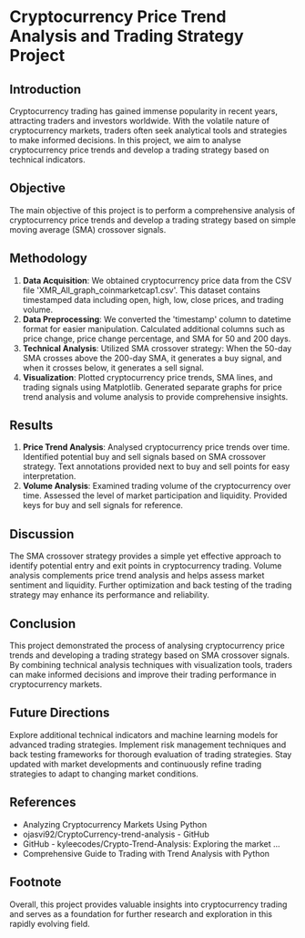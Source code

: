 # Cryptocurrency Price Trend Analysis and Trading Strategy Project

## Introduction
Cryptocurrency trading has gained immense popularity in recent years, attracting traders and investors worldwide. With the volatile nature of cryptocurrency markets, traders often seek analytical tools and strategies to make informed decisions. In this project, we aim to analyse cryptocurrency price trends and develop a trading strategy based on technical indicators.

## Objective
The main objective of this project is to perform a comprehensive analysis of cryptocurrency price trends and develop a trading strategy based on simple moving average (SMA) crossover signals.

## Methodology
1. **Data Acquisition**: We obtained cryptocurrency price data from the CSV file 'XMR_All_graph_coinmarketcap1.csv'. This dataset contains timestamped data including open, high, low, close prices, and trading volume.
2. **Data Preprocessing**: We converted the 'timestamp' column to datetime format for easier manipulation. Calculated additional columns such as price change, price change percentage, and SMA for 50 and 200 days.
3. **Technical Analysis**: Utilized SMA crossover strategy: When the 50-day SMA crosses above the 200-day SMA, it generates a buy signal, and when it crosses below, it generates a sell signal.
4. **Visualization**: Plotted cryptocurrency price trends, SMA lines, and trading signals using Matplotlib. Generated separate graphs for price trend analysis and volume analysis to provide comprehensive insights.

## Results
1. **Price Trend Analysis**: Analysed cryptocurrency price trends over time. Identified potential buy and sell signals based on SMA crossover strategy. Text annotations provided next to buy and sell points for easy interpretation.
2. **Volume Analysis**: Examined trading volume of the cryptocurrency over time. Assessed the level of market participation and liquidity. Provided keys for buy and sell signals for reference.

## Discussion
The SMA crossover strategy provides a simple yet effective approach to identify potential entry and exit points in cryptocurrency trading. Volume analysis complements price trend analysis and helps assess market sentiment and liquidity. Further optimization and back testing of the trading strategy may enhance its performance and reliability.

## Conclusion
This project demonstrated the process of analysing cryptocurrency price trends and developing a trading strategy based on SMA crossover signals. By combining technical analysis techniques with visualization tools, traders can make informed decisions and improve their trading performance in cryptocurrency markets.

## Future Directions
Explore additional technical indicators and machine learning models for advanced trading strategies. Implement risk management techniques and back testing frameworks for thorough evaluation of trading strategies. Stay updated with market developments and continuously refine trading strategies to adapt to changing market conditions.

## References
- Analyzing Cryptocurrency Markets Using Python
- ojasvi92/CryptoCurrency-trend-analysis - GitHub
- GitHub - kyleecodes/Crypto-Trend-Analysis: Exploring the market ...
- Comprehensive Guide to Trading with Trend Analysis with Python

## Footnote
Overall, this project provides valuable insights into cryptocurrency trading and serves as a foundation for further research and exploration in this rapidly evolving field.
